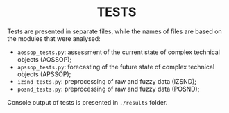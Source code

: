 <h1 align="center">TESTS</h1>

<p align="left">
Tests are presented in separate files, while the names of files are based on the modules that were analysed:

- ```aossop_tests.py```: assessment of the current state of complex technical objects (AOSSOP);
- ```apssop_tests.py```: forecasting of the future state of complex technical objects (APSSOP);
- ```izsnd_tests.py```: preprocessing of raw and fuzzy data (IZSND);
- ```posnd_tests.py```: preprocessing of raw and fuzzy data (POSND);

Console output of tests is presented in ```./results``` folder.
</p>